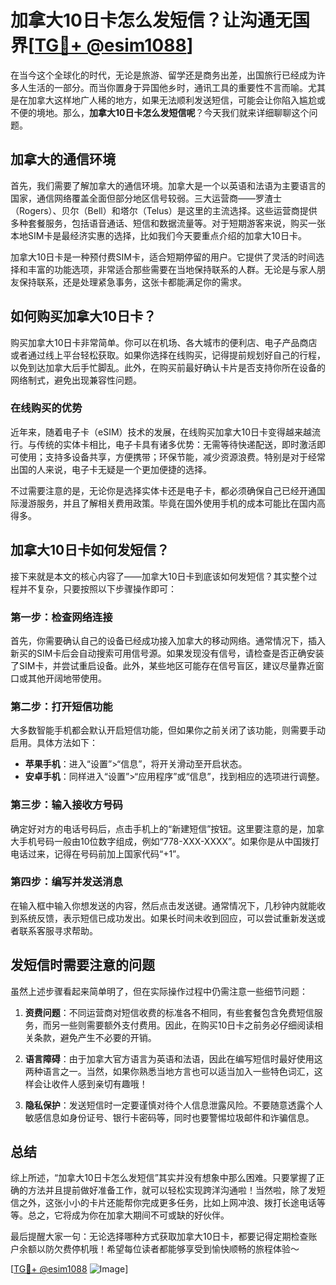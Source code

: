 # 加拿大10日卡怎么发短信？让沟通无国界[[TG💪+ @esim1088](https://t.me/s/esim1088)]

在当今这个全球化的时代，无论是旅游、留学还是商务出差，出国旅行已经成为许多人生活的一部分。而当你置身于异国他乡时，通讯工具的重要性不言而喻。尤其是在加拿大这样地广人稀的地方，如果无法顺利发送短信，可能会让你陷入尴尬或不便的境地。那么，**加拿大10日卡怎么发短信呢**？今天我们就来详细聊聊这个问题。

## 加拿大的通信环境

首先，我们需要了解加拿大的通信环境。加拿大是一个以英语和法语为主要语言的国家，通信网络覆盖全面但部分地区信号较弱。三大运营商——罗渣士（Rogers）、贝尔（Bell）和塔尔（Telus）是这里的主流选择。这些运营商提供多种套餐服务，包括语音通话、短信和数据流量等。对于短期游客来说，购买一张本地SIM卡是最经济实惠的选择，比如我们今天要重点介绍的加拿大10日卡。

加拿大10日卡是一种预付费SIM卡，适合短期停留的用户。它提供了灵活的时间选择和丰富的功能选项，非常适合那些需要在当地保持联系的人群。无论是与家人朋友保持联系，还是处理紧急事务，这张卡都能满足你的需求。

## 如何购买加拿大10日卡？

购买加拿大10日卡非常简单。你可以在机场、各大城市的便利店、电子产品商店或者通过线上平台轻松获取。如果你选择在线购买，记得提前规划好自己的行程，以免到达加拿大后手忙脚乱。此外，在购买前最好确认卡片是否支持你所在设备的网络制式，避免出现兼容性问题。

### 在线购买的优势

近年来，随着电子卡（eSIM）技术的发展，在线购买加拿大10日卡变得越来越流行。与传统的实体卡相比，电子卡具有诸多优势：无需等待快递配送，即时激活即可使用；支持多设备共享，方便携带；环保节能，减少资源浪费。特别是对于经常出国的人来说，电子卡无疑是一个更加便捷的选择。

不过需要注意的是，无论你是选择实体卡还是电子卡，都必须确保自己已经开通国际漫游服务，并且了解相关费用政策。毕竟在国外使用手机的成本可能比在国内高得多。

## 加拿大10日卡如何发短信？

接下来就是本文的核心内容了——加拿大10日卡到底该如何发短信？其实整个过程并不复杂，只要按照以下步骤操作即可：

### 第一步：检查网络连接

首先，你需要确认自己的设备已经成功接入加拿大的移动网络。通常情况下，插入新买的SIM卡后会自动搜索可用信号源。如果发现没有信号，请检查是否正确安装了SIM卡，并尝试重启设备。此外，某些地区可能存在信号盲区，建议尽量靠近窗口或其他开阔地带使用。

### 第二步：打开短信功能

大多数智能手机都会默认开启短信功能，但如果你之前关闭了该功能，则需要手动启用。具体方法如下：
- **苹果手机**：进入“设置”>“信息”，将开关滑动至开启状态。
- **安卓手机**：同样进入“设置”>“应用程序”或“信息”，找到相应的选项进行调整。

### 第三步：输入接收方号码

确定好对方的电话号码后，点击手机上的“新建短信”按钮。这里要注意的是，加拿大手机号码一般由10位数字组成，例如“778-XXX-XXXX”。如果你是从中国拨打电话过来，记得在号码前加上国家代码“+1”。

### 第四步：编写并发送消息

在输入框中输入你想发送的内容，然后点击发送键。通常情况下，几秒钟内就能收到系统反馈，表示短信已成功发出。如果长时间未收到回应，可以尝试重新发送或者联系客服寻求帮助。

## 发短信时需要注意的问题

虽然上述步骤看起来简单明了，但在实际操作过程中仍需注意一些细节问题：

1. **资费问题**：不同运营商对短信收费的标准各不相同，有些套餐包含免费短信服务，而另一些则需要额外支付费用。因此，在购买10日卡之前务必仔细阅读相关条款，避免产生不必要的开销。

2. **语言障碍**：由于加拿大官方语言为英语和法语，因此在编写短信时最好使用这两种语言之一。当然，如果你熟悉当地方言也可以适当加入一些特色词汇，这样会让收件人感到亲切有趣哦！

3. **隐私保护**：发送短信时一定要谨慎对待个人信息泄露风险。不要随意透露个人敏感信息如身份证号、银行卡密码等，同时也要警惕垃圾邮件和诈骗信息。

## 总结

综上所述，“加拿大10日卡怎么发短信”其实并没有想象中那么困难。只要掌握了正确的方法并且提前做好准备工作，就可以轻松实现跨洋沟通啦！当然啦，除了发短信之外，这张小小的卡片还能帮你完成更多任务，比如上网冲浪、拨打长途电话等等。总之，它将成为你在加拿大期间不可或缺的好伙伴。

最后提醒大家一句：无论选择哪种方式获取加拿大10日卡，都要记得定期检查账户余额以防欠费停机哦！希望每位读者都能够享受到愉快顺畅的旅程体验～

[[TG💪+ @esim1088](https://t.me/s/esim1088) ![Image](https://i.postimg.cc/4NQfJmqS/Snipaste-2025-05-13-00-14-12.png)]